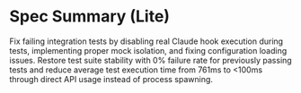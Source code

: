 # Spec Summary (Lite)

Fix failing integration tests by disabling real Claude hook execution during
tests, implementing proper mock isolation, and fixing configuration loading
issues. Restore test suite stability with 0% failure rate for previously passing
tests and reduce average test execution time from 761ms to <100ms through direct
API usage instead of process spawning.
